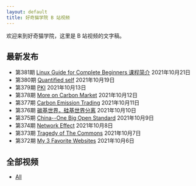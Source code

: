 ```yaml
---
layout: default
title: 好奇猫学院 B 站视频
---
```


欢迎来到好奇猫学院，这里是 B 站视频的文字稿。

## 最新发布

- 第381期 [Linux Guide for Complete Beginners 课程简介](381) 2021年10月21日  
- 第380期 [Quantified self](380) 2021年10月19日  
- 第379期 [PKI](379) 2021年10月13日  
- 第378期 [More on Carbon Market](378) 2021年10月12日  
- 第377期 [Carbon Emission Trading](377) 2021年10月11日  
- 第376期 [碳基世界，硅基世界分离](376) 2021年10月10日  
- 第375期 [China--One Big Open Standard](375) 2021年10月9日  
- 第374期 [Network Effect](374) 2021年10月8日  
- 第373期 [Tragedy of The Commons](373) 2021年10月7日  
- 第372期 [My 3 Favorite Websites](372) 2021年10月6日  

## 全部视频

- [All](all.md)
